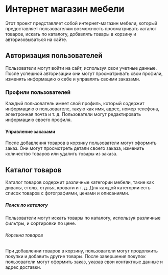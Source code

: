 # Интернет магазин мебели

Этот проект представляет собой интернет-магазин мебели, который предоставляет пользователям возможность просматривать каталог товаров, искать по каталогу, добавлять товары в корзину и авторизовываться на сайте.

## Авторизация пользователей

Пользователи могут войти на сайт, используя свои учетные данные. После успешной авторизации они могут просматривать свои профили, изменять информацию о себе и управлять своими заказами.

### Профили пользователей

Каждый пользователь имеет свой профиль, который содержит информацию о пользователе, такую как имя, адрес, номер телефона, электронная почта и т. д. Пользователи могут редактировать информацию своего профиля.

#### Управление заказами

После добавления товаров в корзину пользователи могут оформить заказ. Они могут просмотреть детали своего заказа, изменить количество товаров или удалить товары из заказа.


## Каталог товаров

Каталог товаров содержит различные категории мебели, такие как диваны, столы, стулья, кровати и т. д. Для каждой категории есть список товаров с фотографиями, ценами и описаниями.

##### Поиск по каталогу

Пользователи могут искать товары по каталогу, используя различные фильтры, и сортировки по цене.

###### Корзина товаров

При добавлении товаров в корзину, пользователи могут продолжить покупки и добавить другие товары. После завершения покупок пользователи могут оформить заказ, указав свои контактные данные и адрес доставки.